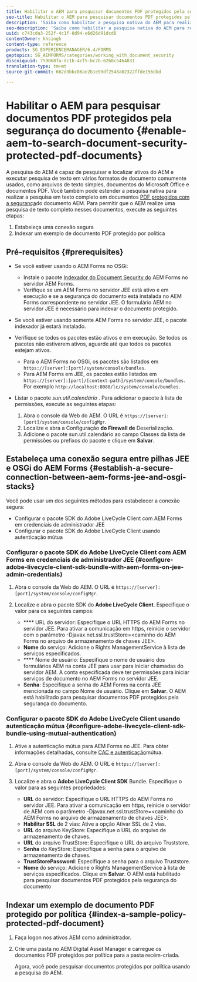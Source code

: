 ```yaml
---
title: Habilitar o AEM para pesquisar documentos PDF protegidos pela segurança do documento
seo-title: Habilitar o AEM para pesquisar documentos PDF protegidos pela segurança do documento
description: 'Saiba como habilitar a pesquisa nativa do AEM para realizar a pesquisa de texto completo em documentos PDF protegidos por DRM.  '
seo-description: 'Saiba como habilitar a pesquisa nativa do AEM para realizar a pesquisa de texto completo em documentos PDF protegidos por DRM.  '
uuid: c743cda3-252f-4c1f-8d94-e6d26d91dcd8
contentOwner: khsingh
content-type: reference
products: SG_EXPERIENCEMANAGER/6.4/FORMS
geptopics: SG_AEMFORMS/categories/working_with_document_security
discoiquuid: 759068fa-dc1b-4cf5-bc7b-62b8c5464831
translation-type: tm+mt
source-git-commit: 662d3bbc86ae2b1e99df2548a02322ffde156dbd

---
```



# Habilitar o AEM para pesquisar documentos PDF protegidos pela segurança do documento {#enable-aem-to-search-document-security-protected-pdf-documents}

A pesquisa do AEM é capaz de pesquisar e localizar ativos do AEM e executar pesquisa de texto em vários formatos de documento comumente usados, como arquivos de texto simples, documentos do Microsoft Office e documentos PDF. Você também pode estender a pesquisa nativa para realizar a pesquisa em texto completo em documentos [PDF protegidos com a segurança](/help/forms/using/admin-help/document-security.md)do documento AEM. Para permitir que o AEM realize uma pesquisa de texto completo nesses documentos, execute as seguintes etapas:

1. Estabeleça uma conexão segura
1. Indexar um exemplo de documento PDF protegido por política

## Pré-requisitos {#prerequisites}

* Se você estiver usando o AEM Forms no OSGi:

   * Instale o pacote [Indexador do Document Security do](https://helpx.adobe.com/aem-forms/kb/aem-forms-releases.html) AEM Forms no servidor AEM Forms.
   * Verifique se um AEM Forms no servidor JEE está ativo e em execução e se a segurança do documento está instalada no AEM Forms correspondente no servidor JEE. O formulário AEM no servidor JEE é necessário para indexar o documento protegido.

* Se você estiver usando somente AEM Forms no servidor JEE, o pacote indexador já estará instalado.
* Verifique se todos os pacotes estão ativos e em execução. Se todos os pacotes não estiverem ativos, aguarde até que todos os pacotes estejam ativos.

   * Para o AEM Forms no OSGi, os pacotes são listados em `https://[server]:[port]/system/console/bundles`.
   * Para AEM Forms em JEE, os pacotes estão listados em `https://[server]:[port]/[context-path]/system/console/bundles`. Por exemplo `http://localhost:8080/lc/system/console/bundles`.

* Listar o pacote *sun.util.calendário* . Para adicionar o pacote à lista de permissões, execute as seguintes etapas:

   1. Abra o console da Web do AEM. O URL é `https://[server]:[port]/system/console/configMgr`.
   1. Localize e abra a Configuração **do Firewall de** Deserialização.
   1. Adicione o pacote sun.util.calendário ao campo Classes da lista de permissões ou prefixos do pacote e clique em **Salvar**.

## Estabeleça uma conexão segura entre pilhas JEE e OSGi do AEM Forms {#establish-a-secure-connection-between-aem-forms-jee-and-osgi-stacks}

Você pode usar um dos seguintes métodos para estabelecer a conexão segura:

* Configurar o pacote SDK do Adobe LiveCycle Client com AEM Forms em credenciais de administrador JEE
* Configurar o pacote SDK do Adobe LiveCycle Client usando autenticação mútua

### Configurar o pacote SDK do Adobe LiveCycle Client com AEM Forms em credenciais de administrador JEE {#configure-adobe-livecycle-client-sdk-bundle-with-aem-forms-on-jee-admin-credentials}

1. Abra o console da Web do AEM. O URL é `https://[server]:[port]/system/console/configMgr`.
1. Localize e abra o pacote SDK do **Adobe LiveCycle Client**. Especifique o valor para os seguintes campos:

   * **** URL do servidor: Especifique o URL HTTPS do AEM Forms no servidor JEE. Para ativar a comunicação em https, reinicie o servidor com o parâmetro -Djavax.net.ssl.trustStore=&lt;caminho do AEM Forms no arquivo de armazenamento de chaves JEE>.
   * **Nome** do serviço: Adicione o Rights ManagementService à lista de serviços especificados.
   * **** Nome de usuário: Especifique o nome de usuário dos formulários AEM na conta JEE para usar para iniciar chamadas do servidor AEM. A conta especificada deve ter permissões para iniciar serviços de documento no AEM Forms no servidor JEE.
   * **Senha**: Especifique a senha do AEM Forms na conta JEE mencionada no campo Nome de usuário.
   Clique em **Salvar**. O AEM está habilitado para pesquisar documentos PDF protegidos pela segurança do documento.

### Configurar o pacote SDK do Adobe LiveCycle Client usando autenticação mútua {#configure-adobe-livecycle-client-sdk-bundle-using-mutual-authentication}

1. Ative a autenticação mútua para AEM Forms no JEE. Para obter informações detalhadas, consulte [CAC e autenticação](https://helpx.adobe.com/livecycle/kb/cac-mutual-authentication.html)mútua.
1. Abra o console da Web do AEM. O URL é `https://[server]:[port]/system/console/configMgr`.
1. Localize e abra o **Adobe LiveCycle Client SDK** Bundle. Especifique o valor para as seguintes propriedades:

   * **URL** do servidor: Especifique o URL HTTPS do AEM Forms no servidor JEE. Para ativar a comunicação em https, reinicie o servidor de AEM com o parâmetro -Djavax.net.ssl.trustStore=&lt;caminho do AEM Forms no arquivo de armazenamento de chaves JEE>.
   * **Habilitar SSL** de 2 vias: Ative a opção Ativar SSL de 2 vias.
   * **URL** do arquivo KeyStore: Especifique o URL do arquivo de armazenamento de chaves.
   * **URL** do arquivo TrustStore: Especifique o URL do arquivo Truststore.
   * **Senha** do KeyStore: Especifique a senha para o arquivo de armazenamento de chaves.
   * **TrustStorePassword**: Especifique a senha para o arquivo Truststore.
   * **Nome** do serviço: Adicione o Rights ManagementService à lista de serviços especificados.
   Clique em **Salvar**. O AEM está habilitado para pesquisar documentos PDF protegidos pela segurança do documento

## Indexar um exemplo de documento PDF protegido por política {#index-a-sample-policy-protected-pdf-document}

1. Faça logon nos ativos AEM como administrador.
1. Crie uma pasta no AEM Digital Asset Manager e carregue os documentos PDF protegidos por política para a pasta recém-criada.

   Agora, você pode pesquisar documentos protegidos por política usando a pesquisa do AEM.

